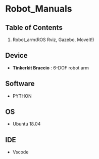 # Robot_Manuals

## Table of Contents

1. Robot_arm(ROS Rviz, Gazebo, MoveIt!)

## Device

+ **Tinkerkit Braccio** : 6-DOF robot arm

## Software

+ PYTHON

## OS

+ Ubuntu 18.04
## IDE

+ Vscode 
